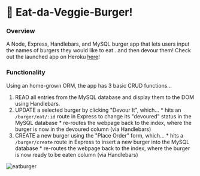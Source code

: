 # :hamburger: Eat-da-Veggie-Burger!

### Overview
A Node, Express, Handlebars, and MySQL burger app that lets users input the names of burgers they would like to eat...and then devour them!
Check out the launched app on Heroku [here](https://eat-da-burger-8080.herokuapp.com/)!

### Functionality
Using an home-grown ORM, the app has 3 basic CRUD functions...
  1. READ all entries from the MySQL database and display them to the DOM using Handlebars.
  2. UPDATE a selected burger by clicking "Devour It", which...
    * hits an `/burger/eat/:id` route in Express to change its "devoured" status in the MySQL database
    * re-routes the webpage back to the index, where the burger is now in the devoured column (via Handlebars)
  3. CREATE a new burger using the "Place Order" form, which...
    * hits a `/burger/create` route in Express to insert a new burger into the MySQL database
    * re-routes the webpage back to the index, where the burger is now ready to be eaten column (via Handlebars)
    
  ![eatburger](https://user-images.githubusercontent.com/32858340/40524479-b7c388c8-5fa8-11e8-99ec-1ff166fdec2d.jpg)
